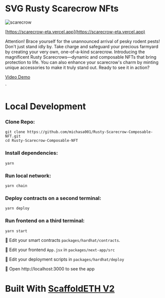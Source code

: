 # SVG Rusty Scarecrow NFts


![scarecrow](https://github.com/michasa001/Rusty-Scarecrow-Composable-NFT/assets/134693770/6465ae97-2262-4b78-b7bc-10101fd79a71)


[https://scarecrow-eta.vercel.app](https://scarecrow-eta.vercel.app) 

Attention! Brace yourself for the unannounced arrival of pesky rodent pests! Don't just stand idly by. Take charge and safeguard your precious farmyard by creating your very own, one-of-a-kind scarecrow. Introducing the magnificent Rusty Scarecrows—dynamic and composable NFTs that bring protection to life. You can also enhance your scarecrow's charm by minting unique accessories to make it truly stand out. Ready to see it in action? 


[Video Demo](https://www.youtube.com/watch?v=-LDX5-qzTsE)

`

# Local Development

### Clone Repo:

```shell
git clone https://github.com/michasa001/Rusty-Scarecrow-Composable-NFT.git
cd Rusty-Scarecrow-Composable-NFT
```

### Install dependencies:

```shell
yarn
```

### Run local network:

```shell
yarn chain
```

### Deploy contracts on a second terminal:

```shell
yarn deploy
```

### Run frontend on a third terminal:

```shell
yarn start
```

🔏 Edit your smart contracts `packages/hardhat/contracts`.

📝 Edit your frontend `App.jsx` in `packages/next-app/src`

💼 Edit your deployment scripts in `packages/hardhat/deploy`

📱 Open http://localhost:3000 to see the app


# Built With  [ScaffoldETH V2](https://github.com/scaffold-eth/se-2)
